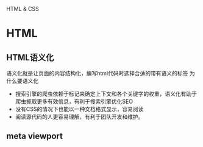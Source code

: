 HTML & CSS

# HTML 

## HTML语义化
语义化就是让页面的内容结构化，编写html代码时选择合适的带有语义的标签
为什么要语义化
- 搜索引擎的爬虫依赖于标记来确定上下文和各个关键字的权重，语义化有助于爬虫抓取更多有效信息，有利于搜索引擎优化SEO
- 没有CSS的情况下也能以一种文档格式显示，容易阅读
- 阅读源代码的人更容易理解，有利于团队开发和维护。

## meta viewport
<meta name="viewport" content="width=device-width, user-scalable=no, initial-scale=1.0, maximum-scale=1.0, minimum-scale=1.0">

## <script>加载
- `<script>` 加载并执行前阻塞页面的渲染
- `<script async>` 异步加载，加载后执行
- `<script defer>` 延迟运行，脚本的执行推迟到html渲染完毕后，保证顺序
- `<script type=module>` ES6 module
- `<script nomodule>` 支持ES6 module 的浏览器不执行

# CSS

## 选择器的优先级
CSS的属性按按一下三种因素的优先级应用（前一种优先于后一种）
1. 重要性
!important
2. 专用性
专用性的值，四列值：
千位：style属性中的声明
百位：ID选择器，每有一个加1分
十位：类选择器（属性选择器 和 伪类），每有一个加1分
个位：元素选择器（和伪元素），每有一个加1分

## 垂直水平居中

## 重绘和重排
- 重排reflow， 部分DOM树需要重新分析并重新计算节点布局
- 重绘repaint，节点样式或一些属性发生改变
- 情景
  - visibility: hidden 只触发重绘
  - display:none - 触发重排和重绘
  - 添加、删除、修改DOM节点
  - 调整样式
  - 添加动画
  - Resize, scroll

## 清除浮动
- overflow:hidden BFC
- .clearfix 
```
.clearfix::after{
     content: ''; display: block; clear:both;
 }
 .clearfix{
     zoom: 1; /* IE 兼容 */
 }
```

## BFC
块格式化上下文Bloack Formmating Context
### 创建BFC
- 根元素<html>
- 浮动
- 绝对定位 position：absolute/fixed
- overflow 不为visibiel
- 行内块元素 inline-block inline-table
- table-cell
- table-caption
- display: flow-root
- display: flex
- display: grid
- 